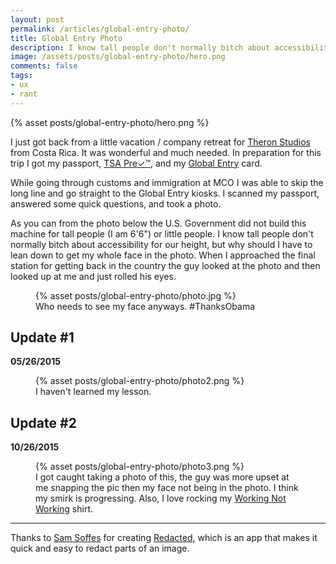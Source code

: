 ```yaml
---
layout: post
permalink: /articles/global-entry-photo/
title: Global Entry Photo
description: I know tall people don't normally bitch about accessibility for our height, but why should I have to lean down to get my whole face in the photo.
image: /assets/posts/global-entry-photo/hero.png
comments: false
tags:
- ux
- rant
---
```


<div class="hero">{% asset posts/global-entry-photo/hero.png %}</div>

<p>I just got back from a little vacation / company retreat for <a href="http://theronstudios.com">Theron Studios</a> from Costa Rica. It was wonderful and much needed. In preparation for this trip I got my passport, <a href="http://www.tsa.gov/tsa-precheck-application-program">TSA Pre&#x2713;&trade;</a>, and my <a href="http://www.cbp.gov/global-entry/about">Global Entry</a> card.</p>

<p>While going through customs and immigration at MCO I was able to skip the long line and go straight to the Global Entry kiosks. I scanned my passport, answered some quick questions, and took a photo.</p>

<p>As you can from the photo below the U.S. Government did not build this machine for tall people (I am 6'6") or little people. I know tall people don't normally bitch about accessibility for our height, but why should I have to lean down to get my whole face in the photo. When I approached the final station for getting back in the country the guy looked at the photo and then looked up at me and just rolled his eyes.</p>

<figure class="center">
{% asset posts/global-entry-photo/photo.jpg %}
<figcaption>Who needs to see my face anyways. #ThanksObama</figcaption>
</figure>


<h2>Update #1</h2>
<p><strong>05/26/2015</strong>

<figure class="center">
{% asset posts/global-entry-photo/photo2.png %}
<figcaption>I haven't learned my lesson.</figcaption>
</figure>

<h2>Update #2</h2>
<p><strong>10/26/2015</strong>

<figure class="center">
{% asset posts/global-entry-photo/photo3.png %}
<figcaption>I got caught taking a photo of this, the guy was more upset at me snapping the pic then my face not being in the photo. I think my smirk is progressing. Also, I love rocking my <a href="http://workingnotworking.com/">Working Not Working</a> shirt.</figcaption>
</figure>

<hr/>
<p class="note">Thanks to <a href="https://twitter.com/soffes">Sam Soffes</a> for creating <a href="http://useredacted.com/">Redacted</a>, which is an app that makes it quick and easy to redact parts of an image.</p>
